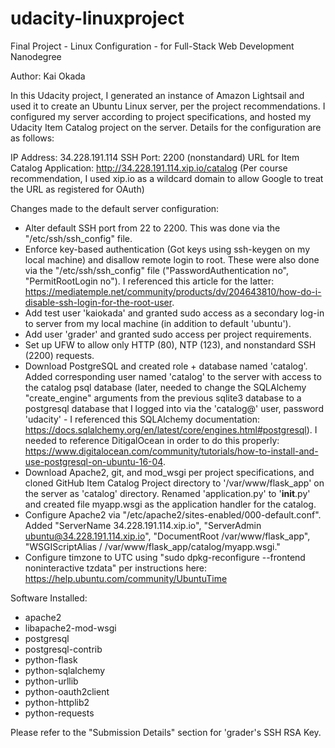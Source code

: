 # udacity-linuxproject
Final Project - Linux Configuration - for Full-Stack Web Development Nanodegree

Author: Kai Okada

In this Udacity project, I generated an instance of Amazon Lightsail and used it to create an Ubuntu Linux server, per the project recommendations. I configured my server according to project specifications, and hosted my Udacity Item Catalog project on the server. Details for the configuration are as follows:

IP Address: 34.228.191.114
SSH Port: 2200 (nonstandard)
URL for Item Catalog Application: http://34.228.191.114.xip.io/catalog
(Per course recommendation, I used xip.io as a wildcard domain to allow Google to treat the URL as registered for OAuth)

Changes made to the default server configuration:
- Alter default SSH port from 22 to 2200. This was done via the "/etc/ssh/ssh_config" file.
- Enforce key-based authentication (Got keys using ssh-keygen on my local machine) and disallow remote login to root. These were also done via the "/etc/ssh/ssh_config" file ("PasswordAuthentication no", "PermitRootLogin no"). I referenced this article for the latter: https://mediatemple.net/community/products/dv/204643810/how-do-i-disable-ssh-login-for-the-root-user.
- Add test user 'kaiokada' and granted sudo access as a secondary log-in to server from my local machine (in addition to default 'ubuntu').
- Add user 'grader' and granted sudo access per project requirements.
- Set up UFW to allow only HTTP (80), NTP (123), and nonstandard SSH (2200) requests.
- Download PostgreSQL and created role + database named 'catalog'. Added corresponding user named 'catalog' to the server with access to the catalog psql database (later, needed to change the SQLAlchemy "create_engine" arguments from the previous sqlite3 database to a postgresql database that I logged into via the 'catalog@' user, password 'udacity' - I referenced this SQLAlchemy documentation: https://docs.sqlalchemy.org/en/latest/core/engines.html#postgresql). I needed to reference DitigalOcean in order to do this properly: https://www.digitalocean.com/community/tutorials/how-to-install-and-use-postgresql-on-ubuntu-16-04.
- Download Apache2, git, and mod_wsgi per project specifications, and cloned GitHub Item Catalog Project directory to '/var/www/flask_app' on the server as 'catalog' directory. Renamed 'application.py' to '__init__.py' and created file myapp.wsgi as the application handler for the catalog. 
- Configure Apache2 via "/etc/apache2/sites-enabled/000-default.conf". Added "ServerName 34.228.191.114.xip.io", "ServerAdmin ubuntu@34.228.191.114.xip.io", "DocumentRoot /var/www/flask_app", "WSGIScriptAlias / /var/www/flask_app/catalog/myapp.wsgi."
- Configure timzone to UTC using "sudo dpkg-reconfigure --frontend noninteractive tzdata" per instructions here: https://help.ubuntu.com/community/UbuntuTime

Software Installed:
- apache2
- libapache2-mod-wsgi
- postgresql
- postgresql-contrib
- python-flask
- python-sqlalchemy
- python-urllib
- python-oauth2client
- python-httplib2
- python-requests

Please refer to the "Submission Details" section for 'grader's SSH RSA Key.

